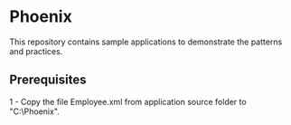 Phoenix
=======

This repository contains sample applications to demonstrate the patterns and practices.

Prerequisites
-------------

1 - Copy the file Employee.xml from application source folder to "C:\Phoenix\".


